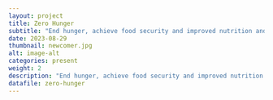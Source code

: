 ```yaml
---
layout: project
title: Zero Hunger
subtitle: "End hunger, achieve food security and improved nutrition and promote sustainable agriculture"
date: 2023-08-29
thumbnail: newcomer.jpg
alt: image-alt
categories: present
weight: 2
description: "End hunger, achieve food security and improved nutrition and promote sustainable agriculture"
datafile: zero-hunger
---
```

